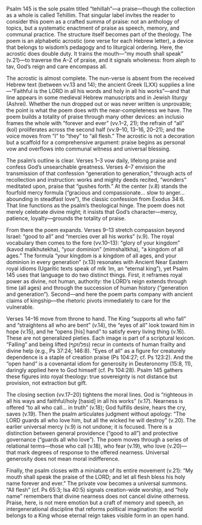 Psalm 145 is the sole psalm titled “tehillah”—a praise—though the collection as a whole is called Tehillim. That singular label invites the reader to consider this poem as a crafted summa of praise: not an anthology of topics, but a systematic enactment of praise as speech, memory, and communal practice. The structure itself becomes part of the theology. The poem is an alphabetic acrostic (one verse for each Hebrew letter), a device that belongs to wisdom’s pedagogy and to liturgical ordering. Here, the acrostic does double duty. It trains the mouth—“my mouth shall speak” (v.21)—to traverse the A–Z of praise, and it signals wholeness: from aleph to tav, God’s reign and care encompass all.

The acrostic is almost complete. The nun-verse is absent from the received Hebrew text (between vv.13 and 14); the ancient Greek (LXX) supplies a line—“Faithful is the LORD in all his words and holy in all his works”—and that line appears in some medieval Hebrew manuscripts and in Jewish liturgy (Ashrei). Whether the nun dropped out or was never written is unprovable; the point is what the poem does with the near-completeness we have. The poem builds a totality of praise through many other devices: an inclusio frames the whole with “forever and ever” (vv.1–2, 21); the refrain of “all” (kol) proliferates across the second half (vv.9–10, 13–16, 20–21); and the voice moves from “I” to “they” to “all flesh.” The acrostic is not a decoration but a scaffold for a comprehensive argument: praise begins as personal vow and overflows into communal witness and universal blessing.

The psalm’s outline is clear. Verses 1–3 vow daily, lifelong praise and confess God’s unsearchable greatness. Verses 4–7 envision the transmission of that confession “generation to generation,” through acts of recollection and instruction: works and mighty deeds recited, “wonders” meditated upon, praise that “gushes forth.” At the center (v.8) stands the fourfold mercy formula (“gracious and compassionate… slow to anger… abounding in steadfast love”), the classic confession from Exodus 34:6. That line functions as the psalm’s theological hinge. The poem does not merely celebrate divine might; it insists that God’s character—mercy, patience, loyalty—grounds the totality of praise.

From there the poem expands. Verses 9–13 stretch compassion beyond Israel: “good to all” and “mercies over all his works” (v.9). The royal vocabulary then comes to the fore (vv.10–13): “glory of your kingdom” (kavod malkhutekha), “your dominion” (mimshaltkha), “a kingdom of all ages.” The formula “your kingdom is a kingdom of all ages, and your dominion in every generation” (v.13) resonates with Ancient Near Eastern royal idioms (Ugaritic texts speak of mlk ʿlm, an “eternal king”), yet Psalm 145 uses that language to do two distinct things. First, it reframes royal power as divine, not human, authority: the LORD’s reign extends through time (all ages) and through the succession of human history (“generation and generation”). Second—and here the poem parts company with ancient claims of kingship—the rhetoric pivots immediately to care for the vulnerable.

Verses 14–16 move from throne to hand. The King “supports all who fall” and “straightens all who are bent” (v.14), the “eyes of all” look toward him in hope (v.15), and he “opens [his] hand” to satisfy every living thing (v.16). These are not generalized pieties. Each image is part of a scriptural lexicon. “Falling” and being lifted (נפל/זקף) recur in contexts of human frailty and divine help (e.g., Ps 37:24; 146:8). “Eyes of all” as a figure for creaturely dependence is a staple of creation praise (Ps 104:27; cf. Ps 123:2). And the “open hand” is a covenantal idiom for generosity in Deuteronomy (15:8, 11), daringly applied here to God himself (cf. Ps 104:28). Psalm 145 gathers these figures into royal theology: true sovereignty is not distance but provision, not extraction but gift.

The closing section (vv.17–20) tightens the moral lines. God is “righteous in all his ways and faithful/holy [ḥasid] in all his works” (v.17). Nearness is offered “to all who call… in truth” (v.18); God fulfills desire, hears the cry, saves (v.19). Then the psalm articulates judgment without apology: “The LORD guards all who love him, but all the wicked he will destroy” (v.20). The earlier universal mercy (v.9) is not undone; it is focused. There is a distinction between general providence (“good to all”) and protective governance (“guards all who love”). The poem moves through a series of relational terms—those who call (v.18), who fear (v.19), who love (v.20)—that mark degrees of response to the offered nearness. Universal generosity does not mean moral indifference.

Finally, the psalm closes with a miniature of its entire movement (v.21): “My mouth shall speak the praise of the LORD; and let all flesh bless his holy name forever and ever.” The private vow becomes a universal summons. “All flesh” (cf. Ps 65:3; Isa 40:5) signals creation-wide worship, and “holy name” remembers that divine nearness does not cancel divine otherness. Praise, here, is not mere emotion but a craft of memory and speech, an intergenerational discipline that reforms political imagination: the world belongs to a King whose eternal reign takes visible form in an open hand.